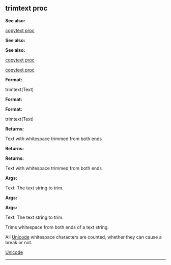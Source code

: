 

 trimtext proc
---------------




**See also:** 


[copytext proc](#/proc/copytext) 



**See also:** 

**See also:**

[copytext proc](#/proc/copytext) 

[copytext proc](#/proc/copytext)


**Format:** 


 trimtext(Text)
 


**Format:** 

**Format:**

 trimtext(Text)



**Returns:** 


 Text with whitespace trimmed from both ends
 


**Returns:** 

**Returns:**

 Text with whitespace trimmed from both ends



**Args:** 


 Text: The text string to trim.
 


**Args:** 

**Args:**

 Text: The text string to trim.


 Trims whitespace from both ends of a text string.




 All
 [Unicode](#/{notes}/Unicode) 
 whitespace characters are counted, whether they can cause a break or not.



[Unicode](#/{notes}/Unicode)


---


